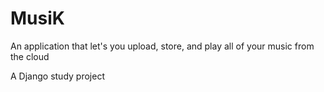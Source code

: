 # MusiK

An application that let's you upload, store, and play all of your music from the cloud

A Django study project
